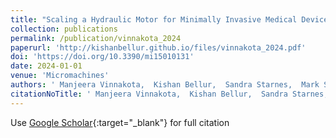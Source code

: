 ```yaml
---
title: "Scaling a Hydraulic Motor for Minimally Invasive Medical Devices"
collection: publications
permalink: /publication/vinnakota_2024
paperurl: 'http://kishanbellur.github.io/files/vinnakota_2024.pdf'
doi: 'https://doi.org/10.3390/mi15010131'
date: 2024-01-01
venue: 'Micromachines'
authors: ' Manjeera Vinnakota,  Kishan Bellur,  Sandra Starnes,  Mark Schulz.'
citationNoTitle: ' Manjeera Vinnakota,  Kishan Bellur,  Sandra Starnes,  Mark Schulz. <i>Micromachines</i>, 2024.'
---
```

Use [Google Scholar](https://scholar.google.com/scholar?q=Scaling+a+Hydraulic+Motor+for+Minimally+Invasive+Medical+Devices){:target="_blank"} for full citation